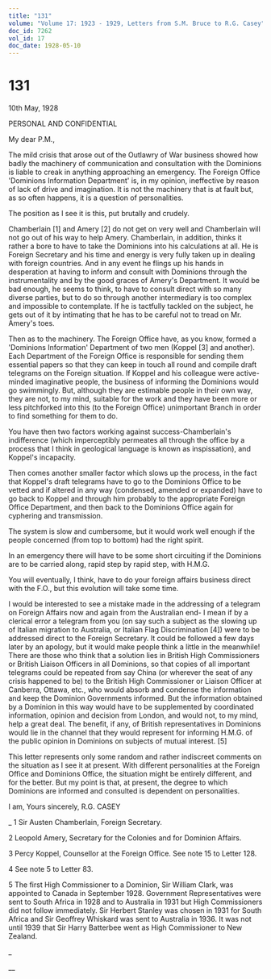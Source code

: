 ```yaml
---
title: "131"
volume: "Volume 17: 1923 - 1929, Letters from S.M. Bruce to R.G. Casey"
doc_id: 7262
vol_id: 17
doc_date: 1928-05-10
---
```


# 131

10th May, 1928

PERSONAL AND CONFIDENTIAL

My dear P.M.,

The mild crisis that arose out of the Outlawry of War business showed how badly the machinery of communication and consultation with the Dominions is liable to creak in anything approaching an emergency. The Foreign Office 'Dominions Information Department' is, in my opinion, ineffective by reason of lack of drive and imagination. It is not the machinery that is at fault but, as so often happens, it is a question of personalities.

The position as I see it is this, put brutally and crudely.

Chamberlain [1] and Amery [2] do not get on very well and Chamberlain will not go out of his way to help Amery. Chamberlain, in addition, thinks it rather a bore to have to take the Dominions into his calculations at all. He is Foreign Secretary and his time and energy is very fully taken up in dealing with foreign countries. And in any event he flings up his hands in desperation at having to inform and consult with Dominions through the instrumentality and by the good graces of Amery's Department. It would be bad enough, he seems to think, to have to consult direct with so many diverse parties, but to do so through another intermediary is too complex and impossible to contemplate. If he is tactfully tackled on the subject, he gets out of it by intimating that he has to be careful not to tread on Mr. Amery's toes.

Then as to the machinery. The Foreign Office have, as you know, formed a 'Dominions Information' Department of two men (Koppel [3] and another). Each Department of the Foreign Office is responsible for sending them essential papers so that they can keep in touch all round and compile draft telegrams on the Foreign situation. If Koppel and his colleague were active-minded imaginative people, the business of informing the Dominions would go swimmingly. But, although they are estimable people in their own way, they are not, to my mind, suitable for the work and they have been more or less pitchforked into this (to the Foreign Office) unimportant Branch in order to find something for them to do.

You have then two factors working against success-Chamberlain's indifference (which imperceptibly permeates all through the office by a process that I think in geological language is known as inspissation), and Koppel's incapacity.

Then comes another smaller factor which slows up the process, in the fact that Koppel's draft telegrams have to go to the Dominions Office to be vetted and if altered in any way (condensed, amended or expanded) have to go back to Koppel and through him probably to the appropriate Foreign Office Department, and then back to the Dominions Office again for cyphering and transmission.

The system is slow and cumbersome, but it would work well enough if the people concerned (from top to bottom) had the right spirit.

In an emergency there will have to be some short circuiting if the Dominions are to be carried along, rapid step by rapid step, with H.M.G.

You will eventually, I think, have to do your foreign affairs business direct with the F.O., but this evolution will take some time.

I would be interested to see a mistake made in the addressing of a telegram on Foreign Affairs now and again from the Australian end- I mean if by a clerical error a telegram from you (on say such a subject as the slowing up of Italian migration to Australia, or Italian Flag Discrimination [4]) were to be addressed direct to the Foreign Secretary. It could be followed a few days later by an apology, but it would make people think a little in the meanwhile! There are those who think that a solution lies in British High Commissioners or British Liaison Officers in all Dominions, so that copies of all important telegrams could be repeated from say China (or wherever the seat of any crisis happened to be) to the British High Commissioner or Liaison Officer at Canberra, Ottawa, etc., who would absorb and condense the information and keep the Dominion Governments informed. But the information obtained by a Dominion in this way would have to be supplemented by coordinated information, opinion and decision from London, and would not, to my mind, help a great deal. The benefit, if any, of British representatives in Dominions would lie in the channel that they would represent for informing H.M.G. of the public opinion in Dominions on subjects of mutual interest. [5]

This letter represents only some random and rather indiscreet comments on the situation as I see it at present. With different personalities at the Foreign Office and Dominions Office, the situation might be entirely different, and for the better. But my point is that, at present, the degree to which Dominions are informed and consulted is dependent on personalities.

I am, Yours sincerely, R.G. CASEY 

_ 1 Sir Austen Chamberlain, Foreign Secretary.

2 Leopold Amery, Secretary for the Colonies and for Dominion Affairs.

3 Percy Koppel, Counsellor at the Foreign Office. See note 15 to Letter 128.

4 See note 5 to Letter 83.

5 The first High Commissioner to a Dominion, Sir William Clark, was appointed to Canada in September 1928. Government Representatives were sent to South Africa in 1928 and to Australia in 1931 but High Commissioners did not follow immediately. Sir Herbert Stanley was chosen in 1931 for South Africa and Sir Geoffrey Whiskard was sent to Australia in 1936. It was not until 1939 that Sir Harry Batterbee went as High Commissioner to New Zealand.

_

__
